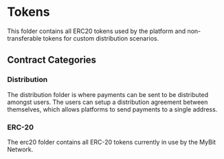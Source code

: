 # Tokens

This folder contains all ERC20 tokens used by the platform and non-transferable tokens for custom distribution scenarios.

## Contract Categories

### Distribution

The distribution folder is where payments can be sent to be distributed amongst users. The users can setup a distribution agreement between themselves, which allows platforms to send payments to a single address.

### ERC-20

The erc20 folder contains all ERC-20 tokens currently in use by the MyBit Network.

